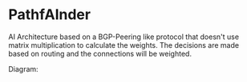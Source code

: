 # PathfAInder
AI Architecture based on a BGP-Peering like protocol that doesn't use matrix multiplication to calculate the weights. The decisions are made based on routing and the connections will be weighted.

Diagram:

<picture>
 <source media="(prefers-color-scheme: dark)" srcset="https://raw.githubusercontent.com/platinaCoder/PathfAInder/main/media/PathfAInder_Diagram.png">
</picture>
